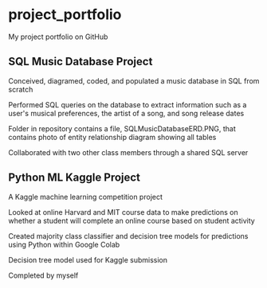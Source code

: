 # project_portfolio

My project portfolio on GitHub

## SQL Music Database Project

  Conceived, diagramed, coded, and populated a music database in SQL from scratch

  Performed SQL queries on the database to extract information such as a user's musical preferences, the artist of a song, and song release dates
  
  Folder in repository contains a file, SQLMusicDatabaseERD.PNG, that contains photo of entity relationship diagram showing all tables
  
  Collaborated with two other class members through a shared SQL server
  
## Python ML Kaggle Project

  A Kaggle machine learning competition project
  
  Looked at online Harvard and MIT course data to make predictions on whether a student will complete an online course based on student activity
  
  Created majority class classifier and decision tree models for predictions using Python within Google Colab
  
  Decision tree model used for Kaggle submission
  
  Completed by myself
